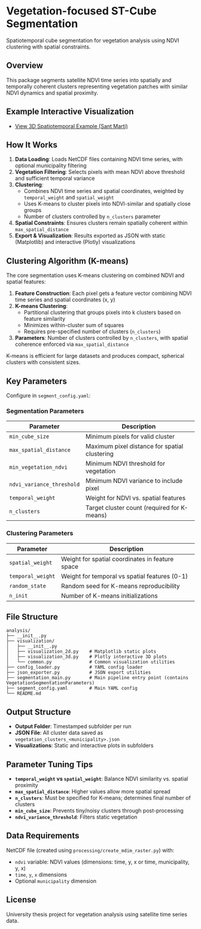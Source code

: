 # Vegetation-focused ST-Cube Segmentation

Spatiotemporal cube segmentation for vegetation analysis using NDVI clustering with spatial constraints.

## Overview

This package segments satellite NDVI time series into spatially and temporally coherent clusters representing vegetation patches with similar NDVI dynamics and spatial proximity.

## Example Interactive Visualization

- [View 3D Spatiotemporal Example (Sant Martí)](https://jannisgru.github.io/TFG/outputs/3d_spatiotemporal_Sant_Mart%C3%AD.html)

## How It Works

1. **Data Loading**: Loads NetCDF files containing NDVI time series, with optional municipality filtering
2. **Vegetation Filtering**: Selects pixels with mean NDVI above threshold and sufficient temporal variance
3. **Clustering**: 
   - Combines NDVI time series and spatial coordinates, weighted by `temporal_weight` and `spatial_weight`
   - Uses K-means to cluster pixels into NDVI-similar and spatially close groups
   - Number of clusters controlled by `n_clusters` parameter
4. **Spatial Constraints**: Ensures clusters remain spatially coherent within `max_spatial_distance`
5. **Export & Visualization**: Results exported as JSON with static (Matplotlib) and interactive (Plotly) visualizations

## Clustering Algorithm (K-means)

The core segmentation uses K-means clustering on combined NDVI and spatial features:

1. **Feature Construction**: Each pixel gets a feature vector combining NDVI time series and spatial coordinates (x, y)
2. **K-means Clustering**: 
   - Partitional clustering that groups pixels into k clusters based on feature similarity
   - Minimizes within-cluster sum of squares
   - Requires pre-specified number of clusters (`n_clusters`)
3. **Parameters**: Number of clusters controlled by `n_clusters`, with spatial coherence enforced via `max_spatial_distance`

K-means is efficient for large datasets and produces compact, spherical clusters with consistent sizes.

## Key Parameters

Configure in `segment_config.yaml`:

### Segmentation Parameters
| Parameter | Description |
|-----------|-------------|
| `min_cube_size` | Minimum pixels for valid cluster |
| `max_spatial_distance` | Maximum pixel distance for spatial clustering |
| `min_vegetation_ndvi` | Minimum NDVI threshold for vegetation |
| `ndvi_variance_threshold` | Minimum NDVI variance to include pixel |
| `temporal_weight` | Weight for NDVI vs. spatial features |
| `n_clusters` | Target cluster count (required for K-means) |

### Clustering Parameters
| Parameter | Description |
|-----------|-------------|
| `spatial_weight` | Weight for spatial coordinates in feature space |
| `temporal_weight` | Weight for temporal vs spatial features (0-1) |
| `random_state` | Random seed for K-means reproducibility |
| `n_init` | Number of K-means initializations |


## File Structure

```
analysis/
├── __init__.py
├── visualization/
│   ├── __init__.py
│   ├── visualization_2d.py    # Matplotlib static plots
│   ├── visualization_3d.py    # Plotly interactive 3D plots
│   └── common.py              # Common visualization utilities
├── config_loader.py           # YAML config loader
├── json_exporter.py           # JSON export utilities
├── segmentation_main.py       # Main pipeline entry point (contains VegetationSegmentationParameters)
├── segment_config.yaml        # Main YAML config
└── README.md
```

## Output Structure

- **Output Folder**: Timestamped subfolder per run
- **JSON File**: All cluster data saved as `vegetation_clusters_<municipality>.json`
- **Visualizations**: Static and interactive plots in subfolders

## Parameter Tuning Tips

- **`temporal_weight` vs `spatial_weight`**: Balance NDVI similarity vs. spatial proximity
- **`max_spatial_distance`**: Higher values allow more spatial spread
- **`n_clusters`**: Must be specified for K-means; determines final number of clusters
- **`min_cube_size`**: Prevents tiny/noisy clusters through post-processing
- **`ndvi_variance_threshold`**: Filters static vegetation

## Data Requirements

NetCDF file (created using `processing/create_mdim_raster.py`) with:
- `ndvi` variable: NDVI values (dimensions: time, y, x or time, municipality, y, x)
- `time`, `y`, `x` dimensions
- Optional `municipality` dimension

## License

University thesis project for vegetation analysis using satellite time series data.

